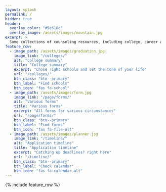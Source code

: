 ```yaml
---
layout: splash
permalink: /
hidden: true
header:
  overlay_color: "#5e616c"
  overlay_image: /assets/images/mountain.jpg
excerpt: >
  Some collections of counseling resources, including college, career and school counseling materials for you to explore possibilities.
feature_row:
  - image_path: /assets/images/graduation.jpg
    image_link: "/colleges/"
    alt: "College summary"
    title: "College summary"
    excerpt: "Chose right schools and set the tone of your life"
    url: "/colleges/"
    btn_class: "btn--primary"
    btn_label: "Find schools"
    btn_icon: "fas fa-school"
  - image_path: /assets/images/form.jpg
    image_link: "/page/forms/"
    alt: "Various forms"
    title: "Various forms"
    excerpt: "All forms for various circumstances"
    url: "/page/forms/"
    btn_class: "btn--primary"
    btn_label: "Find forms"
    btn_icon: "fas fa-file-alt"
  - image_path: /assets/images/planner.jpg
    image_link: "/timeline/"
    alt: "Application timeline"
    title: "Application timeline"
    excerpt: "Catching up deadlines? right here"
    url: "/timeline/"
    btn_class: "btn--primary"
    btn_label: "Check calendar"
    btn_icon: "fas fa-calendar-alt"
---
```


{% include feature_row %}
